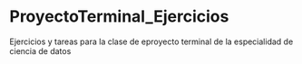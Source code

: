 # ProyectoTerminal_Ejercicios
Ejercicios y tareas para la clase de eproyecto terminal de la especialidad de ciencia de datos
